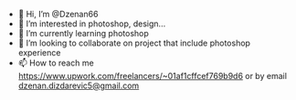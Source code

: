 - 👋 Hi, I’m @Dzenan66
- 👀 I’m interested in photoshop, design...
- 🌱 I’m currently learning photoshop
- 💞️ I’m looking to collaborate on project that include photoshop experience
- 📫 How to reach me https://www.upwork.com/freelancers/~01af1cffcef769b9d6 or by email dzenan.dizdarevic5@gmail.com

<!---
Dzenan66/Dzenan66 is a ✨ special ✨ repository because its `README.md` (this file) appears on your GitHub profile.
You can click the Preview link to take a look at your changes.
--->
